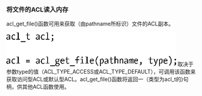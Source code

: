 ### 将文件的ACL读入内存

acl_get_file()函数可用来获取（由pathname所标识）文件的ACL副本。



![403.png](../images/403.png)
取决于参数type的值（ACL_TYPE_ACCESS或ACL_TYPE_DEFAULT），可调用该函数来获取访问型ACL或默认型ACL。acl_get_file()函数将返回一（类型为acl_t的)句柄，供其他ACL函数使用。

